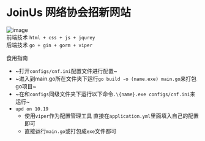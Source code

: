 # JoinUs 网络协会招新网站

![image](https://user-images.githubusercontent.com/76742505/195139027-933061c4-f5c0-432d-b624-2e4171e27eaa.png)
\
前端技术
`html + css + js + jqurey`
\
后端技术 `go + gin + gorm + viper`

食用指南
- ~打开`configs/cnf.ini`配置文件进行配置~
- ~进入到main.go所在文件夹下运行`go build -o (name.exe) main.go`来打包go项目~
- ~在和`configs`同级文件夹下运行以下命令`.\{name}.exe configs/cnf.ini`来运行~
- `upd on 10.19`
  - 使用`viper`作为配置管理工具 直接在`application.yml`里面填入自己的配置即可
  - 直接运行`main.go`或打包成`exe`文件都可
